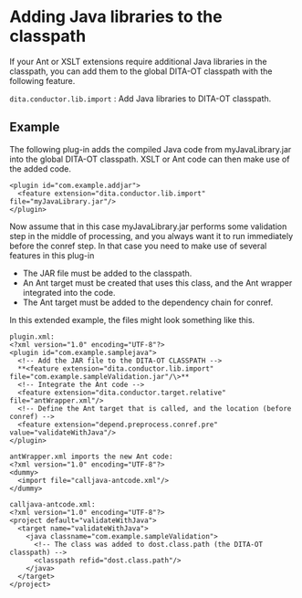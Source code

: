 # Adding Java libraries to the classpath

If your Ant or XSLT extensions require additional Java libraries in the classpath, you can add them to the global DITA-OT classpath with the following feature.

 `dita.conductor.lib.import`
 :   Add Java libraries to DITA-OT classpath.

 ## Example

The following plug-in adds the compiled Java code from myJavaLibrary.jar into the global DITA-OT classpath. XSLT or Ant code can then make use of the added code.

```
<plugin id="com.example.addjar">
  <feature extension="dita.conductor.lib.import" file="myJavaLibrary.jar"/>
</plugin>
```

Now assume that in this case myJavaLibrary.jar performs some validation step in the middle of processing, and you always want it to run immediately before the conref step. In that case you need to make use of several features in this plug-in

-   The JAR file must be added to the classpath.
-   An Ant target must be created that uses this class, and the Ant wrapper integrated into the code.
-   The Ant target must be added to the dependency chain for conref.

In this extended example, the files might look something like this.

```
plugin.xml:
<?xml version="1.0" encoding="UTF-8"?>
<plugin id="com.example.samplejava">
  <!-- Add the JAR file to the DITA-OT CLASSPATH -->
  **<feature extension="dita.conductor.lib.import" file="com.example.sampleValidation.jar"/\>**
  <!-- Integrate the Ant code -->
  <feature extension="dita.conductor.target.relative" file="antWrapper.xml"/>
  <!-- Define the Ant target that is called, and the location (before conref) -->
  <feature extension="depend.preprocess.conref.pre" value="validateWithJava"/>
</plugin>

antWrapper.xml imports the new Ant code:
<?xml version="1.0" encoding="UTF-8"?>
<dummy>
  <import file="calljava-antcode.xml"/>
</dummy>

calljava-antcode.xml:
<?xml version="1.0" encoding="UTF-8"?>
<project default="validateWithJava">
  <target name="validateWithJava">
    <java classname="com.example.sampleValidation">
      <!-- The class was added to dost.class.path (the DITA-OT classpath) -->
      <classpath refid="dost.class.path"/>
    </java>
  </target>
</project>
```

